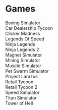 # Games
Boxing Simulator<br/>
Car Dealership Tycoon<br/>
Clicker Madness<br/>
Legends Of Speed<br/>
Ninja Legends<br/>
Ninja Legends 2<br/>
Magnet Simulator<br/>
Mining Simulator<br/>
Muscle Simulator<br/>
Pet Swarm Simulator<br/>
Project Larazus<br/>
Retail Tycoon<br/>
Retail Tycoon 2<br/>
Speed Simulator<br/>
Titan Simulator<br/>
Tower of Hell<br/>
